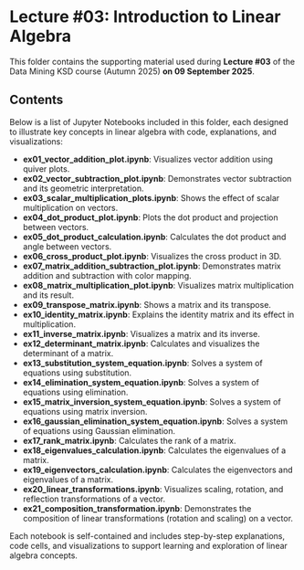 # Lecture #03: Introduction to Linear Algebra

This folder contains the supporting material used during **Lecture #03** of the Data Mining KSD course (Autumn 2025) **on 09 September 2025**.

## Contents

Below is a list of Jupyter Notebooks included in this folder, each designed to illustrate key concepts in linear algebra with code, explanations, and visualizations:

- **ex01_vector_addition_plot.ipynb**: Visualizes vector addition using quiver plots.
- **ex02_vector_subtraction_plot.ipynb**: Demonstrates vector subtraction and its geometric interpretation.
- **ex03_scalar_multiplication_plots.ipynb**: Shows the effect of scalar multiplication on vectors.
- **ex04_dot_product_plot.ipynb**: Plots the dot product and projection between vectors.
- **ex05_dot_product_calculation.ipynb**: Calculates the dot product and angle between vectors.
- **ex06_cross_product_plot.ipynb**: Visualizes the cross product in 3D.
- **ex07_matrix_addition_subtraction_plot.ipynb**: Demonstrates matrix addition and subtraction with color mapping.
- **ex08_matrix_multiplication_plot.ipynb**: Visualizes matrix multiplication and its result.
- **ex09_transpose_matrix.ipynb**: Shows a matrix and its transpose.
- **ex10_identity_matrix.ipynb**: Explains the identity matrix and its effect in multiplication.
- **ex11_inverse_matrix.ipynb**: Visualizes a matrix and its inverse.
- **ex12_determinant_matrix.ipynb**: Calculates and visualizes the determinant of a matrix.
- **ex13_substitution_system_equation.ipynb**: Solves a system of equations using substitution.
- **ex14_elimination_system_equation.ipynb**: Solves a system of equations using elimination.
- **ex15_matrix_inversion_system_equation.ipynb**: Solves a system of equations using matrix inversion.
- **ex16_gaussian_elimination_system_equation.ipynb**: Solves a system of equations using Gaussian elimination.
- **ex17_rank_matrix.ipynb**: Calculates the rank of a matrix.
- **ex18_eigenvalues_calculation.ipynb**: Calculates the eigenvalues of a matrix.
- **ex19_eigenvectors_calculation.ipynb**: Calculates the eigenvectors and eigenvalues of a matrix.
- **ex20_linear_transformations.ipynb**: Visualizes scaling, rotation, and reflection transformations of a vector.
- **ex21_composition_transformation.ipynb**: Demonstrates the composition of linear transformations (rotation and scaling) on a vector.

Each notebook is self-contained and includes step-by-step explanations, code cells, and visualizations to support learning and exploration of linear algebra concepts.
